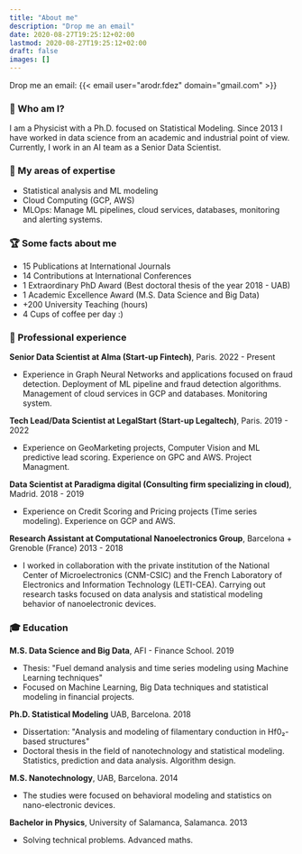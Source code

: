 ```yaml
---
title: "About me"
description: "Drop me an email"
date: 2020-08-27T19:25:12+02:00
lastmod: 2020-08-27T19:25:12+02:00
draft: false
images: []
---
```


Drop me an email: {{< email user="arodr.fdez" domain="gmail.com" >}}


### 🧔 Who am I?
I am a Physicist with a Ph.D. focused on Statistical Modeling. Since 2013 I have worked in data science from an academic and industrial point of view. Currently, I work in an AI team as a Senior Data Scientist.

### 🔬 My areas of expertise

* Statistical analysis and ML modeling
* Cloud Computing (GCP, AWS)
* MLOps: Manage ML pipelines, cloud services, databases, monitoring and alerting systems.

### 🏆 Some facts about me

* 15 Publications at International Journals
* 14 Contributions at International Conferences
* 1 Extraordinary PhD Award (Best doctoral thesis of the year 2018 - UAB)
* 1 Academic Excellence Award (M.S. Data Science and Big Data)
* +200 University Teaching (hours)
* 4 Cups of coffee per day :)

### 💼 Professional experience


**Senior Data Scientist at Alma (Start-up Fintech)**, Paris. 2022 - Present 
* Experience in Graph Neural Networks and applications focused on fraud detection. Deployment of ML pipeline and fraud detection algorithms. Management of cloud services in GCP and databases. Monitoring system.

**Tech Lead/Data Scientist at LegalStart (Start-up Legaltech)**, Paris. 2019 - 2022
* Experience on GeoMarketing projects, Computer Vision and ML predictive lead scoring. Experience on GPC and AWS. Project Managment.

**Data Scientist at Paradigma digital (Consulting firm specializing in cloud)**, Madrid. 2018 - 2019
* Experience on Credit Scoring and Pricing projects (Time series modeling). Experience on GCP and AWS.

**Research Assistant at Computational Nanoelectronics Group**, Barcelona + Grenoble (France) 2013 - 2018
* I worked in collaboration with the private institution of the National Center of Microelectronics (CNM-CSIC) and the French Laboratory of Electronics and Information Technology (LETI-CEA). Carrying out research tasks focused on data analysis and statistical modeling behavior of nanoelectronic devices.


### 🎓 Education

**M.S. Data Science and Big Data**, AFI - Finance School. 2019
  * Thesis: "Fuel demand analysis and time series modeling using Machine Learning techniques"
  * Focused on Machine Learning, Big Data techniques and statistical modeling in financial projects.  


**Ph.D. Statistical Modeling** UAB, Barcelona. 2018
  * Dissertation: "Analysis and modeling of filamentary conduction in Hf0₂-based structures" 
  * Doctoral thesis in the field of nanotechnology and statistical modeling. Statistics, prediction and data analysis. Algorithm design.

**M.S. Nanotechnology**, UAB, Barcelona. 2014
  * The studies were focused on behavioral modeling and statistics on nano-electronic devices.
  
**Bachelor in Physics**, University of Salamanca, Salamanca. 2013
  * Solving technical problems. Advanced maths.


